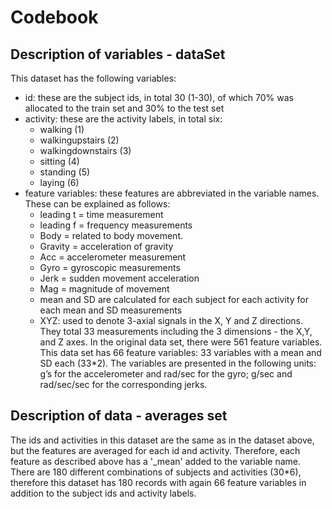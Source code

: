 # Codebook

## Description of variables - dataSet
This dataset has the following variables:
- id: these are the subject ids, in total 30 (1-30), of which 70% was allocated to the train set and 30% to the test set
- activity: these are the activity labels, in total six:
    - walking (1)
    - walkingupstairs (2)
    - walkingdownstairs (3)
    - sitting (4)
    - standing (5)
    - laying (6)
- feature variables: these features are abbreviated in the variable names. These can be explained as follows: 
    - leading t = time measurement
    - leading f = frequency measurements 
    - Body = related to body movement. 
    - Gravity = acceleration of gravity 
    - Acc = accelerometer measurement 
    - Gyro = gyroscopic measurements 
    - Jerk = sudden movement acceleration 
    - Mag = magnitude of movement 
    - mean and SD are calculated for each subject for each activity for each mean and SD measurements
    - XYZ: used to denote 3-axial signals in the X, Y and Z directions. They total 33 measurements including the 3 dimensions - the X,Y, and Z axes.
In the original data set, there were 561 feature variables. This data set has 66 feature variables: 33 variables with a mean and SD each (33*2). The variables are presented in the following units: g’s for the accelerometer and rad/sec for the gyro; g/sec and rad/sec/sec for the corresponding jerks.

## Description of data - averages set
The ids and activities in this dataset are the same as in the dataset above, but the features are averaged for each id and activity. Therefore, each feature as described above has a '_mean' added to the variable name. There are 180 different combinations of subjects and activities (30*6), therefore this dataset has 180 records with again 66 feature variables in addition to the subject ids and activity labels.
